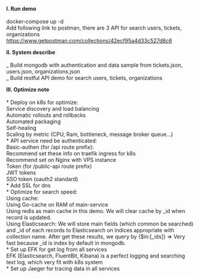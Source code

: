 **I. Run demo<br/><br/>**
    docker-compose up -d<br/>
    Add following link to postman, there are 3 API for search users, tickets, organizations<br/>
    https://www.getpostman.com/collections/42ecf95a4d33c527d8c6

**II. System describe<br/><br/>**
    _ Build mongodb with authentication and data sample from tickets.json, users.json, organizations.json<br/>
    _ Build restful API demo for search users, tickets, organizations<br/>

**III. Optimize note<br/><br/>**
    * Deploy on k8s for optimize: <br/>
        Service discovery and load balancing<br/>
        Automatic rollouts and rollbacks<br/>
        Automated packaging<br/>
        Self-healing<br/>
        Scaling by metric (CPU, Ram, bottleneck, message broker queue...)<br/>
    * API service need be authenticated: <br/>
        Basic-authen (for /api route prefix): <br/>
            Recommend set these info on traefik ingress for k8s<br/>
            Recommend set on Nginx with VPS instance<br/>
        Token (for /public-api route prefix)<br/>
            JWT tokens<br/>
            SSO token (oauth2 standard)<br/>
    * Add SSL for dns<br/>
    * Optimize for search speed: <br/>
        Using cache:<br/>
            Using Go-cache on RAM of main-service<br/>
            Using redis as main cache in this demo. We will clear cache by _id when record is updated.<br/>
        Using Elasticsearch: We will store main fields (which common be searched) and _id of each records to Elasticsearch on indices appropriate with collection name. After get these results, we query by {$in:[_ids]} => Very fast because _id is index by default in mongodb.<br/>
    * Set up EFK for get log from all services<br/>
        EFK (Elasticsearch, FluentBit, Kibana) is a perfect logging and searching text log, which very fit with k8s system<br/>
    * Set up Jaeger for tracing data in all services<br/>

